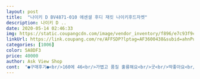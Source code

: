 ```yaml
---
layout: post 
title:  "나이키 D BV4871-010 에센셜 후디 재킷 나이키후드자켓" 
description: 나이키 D ..
date: 2020-05-14 02:46:33 
img: https://static.coupangcdn.com/image/vendor_inventory/f896/e7c93f9c6ea404e803e5f04ea783c4482e466e84850f12a8edcd7c3344ca.JPG 
linkUrl: https://link.coupang.com/re/AFFSDP?lptag=AF3600438&subid=ahnPublicAsk&pageKey=1438177578&itemId=2481365400&vendorItemId=70633798343&traceid=V0-113-e7e35770a0e43a3b 
categories: [1006] 
color: 5A8DF3 
price: 40000 
author: Ask View Shop 
cont:  "●구매후기●<br/>160에 46<br/>가볍고 품질 훌륭해요<br/>굿<br/>딱좋아요<br/>앏아서.<br/> 아침ㆍ저녁으로 입기좋아요<br/>얇고 적당한 신축성 완전 깜장<br/>160에 46<br/>가볍고 품질 훌륭해요<br/>굿<br/>딱좋아요<br/>앏아서.<br/> 아침ㆍ저녁으로 입기좋아요<br/>얇고 적당한 신축성 완전 깜장<br/>" 
---
```

